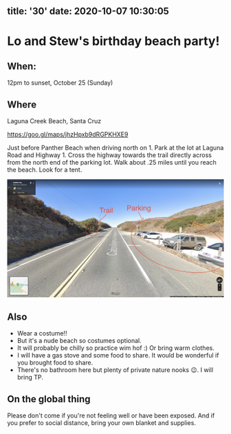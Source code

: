 title: '30'
date: 2020-10-07 10:30:05
---
# Lo and Stew's birthday beach party!

## When:
12pm to sunset, October 25 (Sunday)

## Where
Laguna Creek Beach, Santa Cruz 

https://goo.gl/maps/jhzHpxb9dRGPKHXE9

Just before Panther Beach when driving north on 1. Park at the lot at Laguna Road and Highway 1. Cross the highway towards the trail directly across from the north end of the parking lot. Walk about .25 miles until you reach the beach. Look for a tent.

![](/images/30parking.jpg)
    

## Also
* Wear a costume!!
* But it's a nude beach so costumes optional.
* It will probably be chilly so practice wim hof :) Or bring warm clothes.
* I will have a gas stove and some food to share. It would be wonderful if you brought food to share.
* There's no bathroom here but plenty of private nature nooks 😉. I will bring TP.


## On the global thing
Please don't come if you're not feeling well or have been exposed. And if you prefer to social distance, bring your own blanket and supplies.
